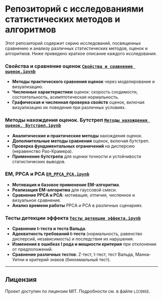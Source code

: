 # Репозиторий с исследованиями статистических методов и алгоритмов

Этот репозиторий содержит серию исследований, посвященных сравнению и анализу различных статистических методов, оценок и алгоритмов. Ниже приведено краткое описание каждого исследования.

### Свойства и сравнение оценок [`Свойства и сравнение оценок.ipynb`](https://github.com/justnurik/statistics/blob/main/C%D0%B2%D0%BE%D0%B9%D1%81%D1%82%D0%B2%D0%B0%20%D0%B8%20%D1%81%D1%80%D0%B0%D0%B2%D0%BD%D0%B5%D0%BD%D0%B8%D0%B5%20%D0%BE%D1%86%D0%B5%D0%BD%D0%BE%D0%BA.ipynb)
- **Методы практического сравнения оценок** через моделирование и визуализацию.
- **Численные характеристики** оценок: скорость сходимости, состоятельность, асимптотическая нормальность.
- **Графическая и численная проверка свойств** оценок, включая визуализацию их поведения при различных условиях.

### Методы нахождения оценок. Бутстреп [`Методы нахождения оценок. Бутстреп.ipynb`](https://github.com/justnurik/statistics/blob/main/%D0%9C%D0%B5%D1%82%D0%BE%D0%B4%D1%8B%20%D0%BD%D0%B0%D1%85%D0%BE%D0%B6%D0%B4%D0%B5%D0%BD%D0%B8%D1%8F%20%D0%BE%D1%86%D0%B5%D0%BD%D0%BE%D0%BA.%20%D0%91%D1%83%D1%82%D1%81%D1%82%D1%80%D0%B5%D0%BF.ipynb)
- **Аналитические и практические методы** нахождения оценок.
- **Дополнительные методы сравнения** оценок, включая бутстреп.
- **Проверка фундаментальных ограничений** на дисперсию (неравенство Рао-Крамера).
- **Применение бутстрепа** для оценки точности и устойчивости статистических выводов.

### EM, PPCA и PCA [`EM_PPCA_PCA.ipynb`](https://github.com/justnurik/statistics/blob/main/EM_PPCA_PCA.ipynb)
- **Мотивация и базовое применение EM-алгоритма**.
- **Реализация EM-алгоритма** для гауссовой смеси.
- **Сравнение PPCA и PCA**: мотивация, отличия, численное и визуальное сравнение.
- **Анализ времени работы** PPCA и PCA в различных сценариях.

### Тесты детекции эффекта [`Тесты детекции эффекта.ipynb`](https://github.com/justnurik/statistics/blob/main/%D0%A2%D0%B5%D1%81%D1%82%D1%8B%20%D0%B4%D0%B5%D1%82%D0%B5%D0%BA%D1%86%D0%B8%D0%B8%20%D1%8D%D1%84%D1%84%D0%B5%D0%BA%D1%82%D0%B0.ipynb)
- **Сравнение t-теста и теста Вальда**.
- **Адекватность требований t-теста** (нормальность, равенство дисперсий, независимость) и последствия их нарушения.
- **Изменения в ошибках I рода и мощности критерия** при отклонении от предположений.
- **Сравнение различных тестов**: Z-тест, t-тест, тест Вальда, Манна-Уитни и критерий знаков (биномиальный тест).

---

## Лицензия
Проект доступен по лицензии MIT. Подробности см. в файле `LICENSE`.
